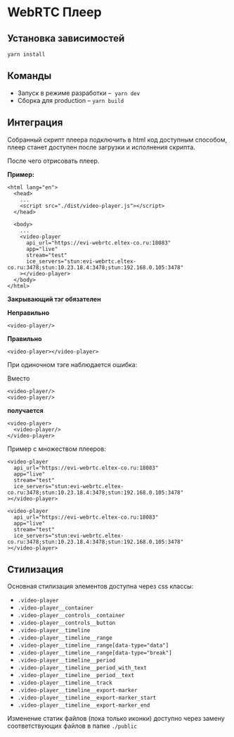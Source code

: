 # WebRTC Плеер

## Установка зависимостей

```yarn install```

## Команды

- Запуск в режиме разработки – 
  ```yarn dev```
- Сборка для production –
  ```yarn build```

## Интеграция

Собранный скрипт плеера подключить в html код доступным способом, плеер станет доступен после загрузки и исполнения скрипта.

После чего отрисовать плеер.

**Пример:**

```
<html lang="en">
  <head>
    ...
    <script src="./dist/video-player.js"></script>
  </head>

  <body>
    ...
    <video-player
      api_url="https://evi-webrtc.eltex-co.ru:18083"
      app="live"
      stream="test"
      ice_servers="stun:evi-webrtc.eltex-co.ru:3478;stun:10.23.18.4:3478;stun:192.168.0.105:3478"
    ></video-player>
  </body>
</html>
```

**Закрывающий тэг обязателен**

**Неправильно**
```
<video-player/>
```
**Правильно**
```
<video-player></video-player>
```

При одиночном тэге наблюдается ошибка:

Вместо

```
<video-player/>
<video-player/>
```

**получается**

```
<video-player>
  <video-player/>
</video-player>
```

Пример с множеством плееров:
```
<video-player
  api_url="https://evi-webrtc.eltex-co.ru:18083"
  app="live"
  stream="test"
  ice_servers="stun:evi-webrtc.eltex-co.ru:3478;stun:10.23.18.4:3478;stun:192.168.0.105:3478"
></video-player>

<video-player
  api_url="https://evi-webrtc.eltex-co.ru:18083"
  app="live"
  stream="test"
  ice_servers="stun:evi-webrtc.eltex-co.ru:3478;stun:10.23.18.4:3478;stun:192.168.0.105:3478"
></video-player>
```


## Стилизация

Основная стилизация элементов доступна через css классы:


* ```.video-player```
* ```.video-player__container```
* ```.video-player__controls__container```
* ```.video-player__controls__button```
* ```.video-player__timeline```
* ```.video-player__timeline__range```
* ```.video-player__timeline__range[data-type="data"]```
* ```.video-player__timeline__range[data-type="break"]```
* ```.video-player__timeline__period```
* ```.video-player__timeline__period_with_text```
* ```.video-player__timeline__period__text```
* ```.video-player__timeline__track```
* ```.video-player__timeline__export-marker```
* ```.video-player__timeline__export-marker_start```
* ```.video-player__timeline__export-marker_end```

Изменение статик файлов (пока только иконки) доступно через замену соответствующих файлов в папке ```./public```